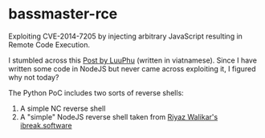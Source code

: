 # bassmaster-rce
Exploiting CVE-2014-7205 by injecting arbitrary JavaScript resulting in Remote Code Execution.

I stumbled across this [Post by LuuPhu](https://luuphu25.github.io/posts/bassmaster_nodejs_cve/) (written in viatnamese). Since I have written some code in NodeJS but never came across exploiting it, I figured why not today?

The Python PoC includes two sorts of reverse shells:
1) A simple NC reverse shell
2) A "simple" NodeJS reverse shell taken from [Riyaz Walikar's ibreak.software](https://ibreak.software/2016/08/nodejs-rce-and-a-simple-reverse-shell/)


